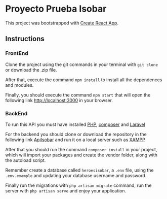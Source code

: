 # Proyecto Prueba Isobar

This project was bootstrapped with [Create React App](https://github.com/facebook/create-react-app).

## Instructions

### FrontEnd

Clone the project using the git commands in your terminal with `git clone ` or download the .zip file.

After that, execute the command `npm install` to install all the dependences and modules.

Finally, you should execute the command `npm start` that will open the following link [http://localhost:3000](http://localhost:3000) in your browser.

### BackEnd

To run this API you must have installed [PHP](https://www.php.net), [composer](https://getcomposer.org) and [Laravel](https://laravel.com)

For the backend you should clone or download the repository in the following link [ApiIsobar](https://github.com/Sagalo04/ApiIsobar) and run it on a local server such as [XAMPP](https://www.apachefriends.org)

After that you should run the command `composer install` in your project, which will import your packages and create the vendor folder, along with the autoload script.

Remember create a database called `heroesisobar`, a `.env` file, using the `.env.example` and updating your database username and password.

Finally run the migrations with `php artisan migrate` command, run the server with `php artisan serve` and enjoy your application.
